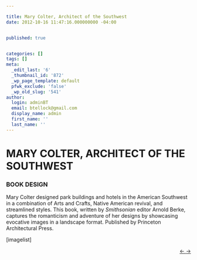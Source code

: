 ```yaml
---

title: Mary Colter, Architect of the Southwest
date: 2012-10-16 11:47:16.000000000 -04:00


published: true


categories: []
tags: []
meta:
  _edit_last: '6'
  _thumbnail_id: '872'
  _wp_page_template: default
  pfwk_exclude: 'false'
  _wp_old_slug: '541'
author:
  login: adminBT
  email: btellock@gmail.com
  display_name: admin
  first_name: ''
  last_name: ''
---
```

<h1>MARY COLTER, ARCHITECT OF THE SOUTHWEST</h1>
<h3>BOOK DESIGN</h3>
Mary Colter designed park buildings and hotels in the American Southwest in a combination of Arts and Crafts, Native American revival, and streamlined styles. This book, written by <em>Smithsonian</em> editor Arnold Berke, captures the romanticism and adventure of her designs by showcasing evocative images in a landscape format. Published by Princeton Architectural Press.


[imagelist]


<p style="text-align: right;"><a href="http://thegraphicsoffice.com/portfolio/book-jackets/">← </a><a href="http://thegraphicsoffice.com/portfolio/tanyth-berkeley-the-frequency/">→</a>


